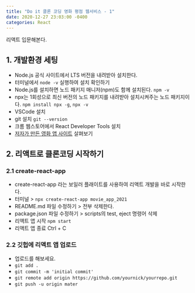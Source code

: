 ```yaml
---
title: "Do it 클론 코딩 영화 평점 웹서비스 - 1"
date: 2020-12-27 23:03:00 -0400
categories: React
---
```


리액트 입문해본다.

## 1. 개발환경 세팅
- Node.js 공식 사이트에서 LTS 버전을 내려받아 설치한다.
- 터미널에서 ``node -v`` 실행하여 설치 확인하기
- Node.js를 설치하면 노드 패키지 매니저(npm)도 함께 설치된다. ``npm -v``
- npx는 1회성으로 최신 버전의 노드 패키지를 내려받아 설치시켜주는 노드 패키지이다. ``npm install npx -g``,  ``npx -v``
- VSCode 설치
- git 설치 ``git --version``
- 크롬 웹스토어에서 React Developer Tools 설치
- [저자가 만든 영화 앱 사이트](nomadcoders.github.io/movie_app_2019) 살펴보기

## 2. 리액트로 클론코딩 시작하기

### 2.1 create-react-app
- create-react-app 라는 보일러 플래이트를 사용하여 리액트 개발을 바로 시작한다.
- 터미널 > ``npx create-react-app movie_app_2021``
- README.md 파일 수정하기 > 전부 삭제한다.
- package.json 파일 수정하기 > scripts의 test, eject 명령어 삭제
- 리액트 앱 시작 ``npm start``
- 리액트 앱 종료 Ctrl + C

### 2.2 깃헙에 리액트 앱 업로드
- 업로드를 해보세요.
- ``git add .``
- ``git commit -m 'initial commit'``
- ``git remote add origin https://github.com/yournick/yourrepo.git``
- ``git push -u origin mater``
